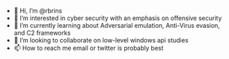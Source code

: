 - 👋 Hi, I’m @rbrins
- 👀 I’m interested in cyber security with an emphasis on offensive security
- 🌱 I’m currently learning about Adversarial emulation, Anti-Virus evasion, and C2 frameworks
- 💞️ I’m looking to collaborate on low-level windows api studies
- 📫 How to reach me email or twitter is probably best

<!---
rbrins/rbrins is a ✨ special ✨ repository because its `README.md` (this file) appears on your GitHub profile.
You can click the Preview link to take a look at your changes.
--->
